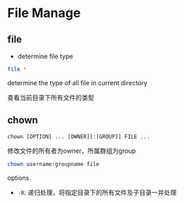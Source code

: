 # File Manage

## file

- determine file type

```bash
file *
```
determine the type of all file in current directory

查看当前目录下所有文件的类型

## chown

`chown [OPTION] ... [OWNER][:[GROUP]] FILE ...`

修改文件的所有者为owner，所属群组为group

```bash
chown username:groupname file
```

options

- `-R`: 递归处理，将指定目录下的所有文件及子目录一并处理


